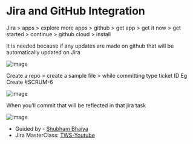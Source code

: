 # Jira and GitHub Integration

Jira > apps > explore more apps > github > get app > get it now > get started > continue > github cloud > install

It is needed because if any updates are made on github that will be automatically updated on Jira

![image](https://github.com/user-attachments/assets/be8798f3-643c-4ca5-ac1b-c00260ee247a)

Create a repo > create a sample file > while committing type ticket ID Eg Create #SCRUM-6

![image](https://github.com/user-attachments/assets/50848f61-e7cc-4b03-b18e-d4e2c4fe7465)

When you’ll commit that will be reflected in that jira task

![image](https://github.com/user-attachments/assets/b48ea305-98eb-4481-b90d-9a256b10c8c5)

- Guided by - [Shubham Bhaiya](https://github.com/LondheShubham153)
- Jira MasterClass: [TWS-Youtube](https://www.youtube.com/live/47m6PsfZFo4?si=GyZnnpglj6trvfbd)

